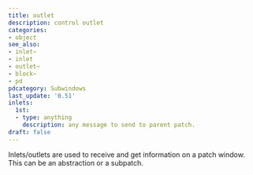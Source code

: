 ```yaml
---
title: outlet
description: control outlet
categories:
- object
see_also:
- inlet~
- inlet
- outlet~
- block~
- pd
pdcategory: Subwindows
last_update: '0.51'
inlets:
  1st:
  - type: anything
    description: any message to send to parent patch.
draft: false
---
```

Inlets/outlets are used to receive and get information on a patch window. This can be an abstraction or a subpatch.